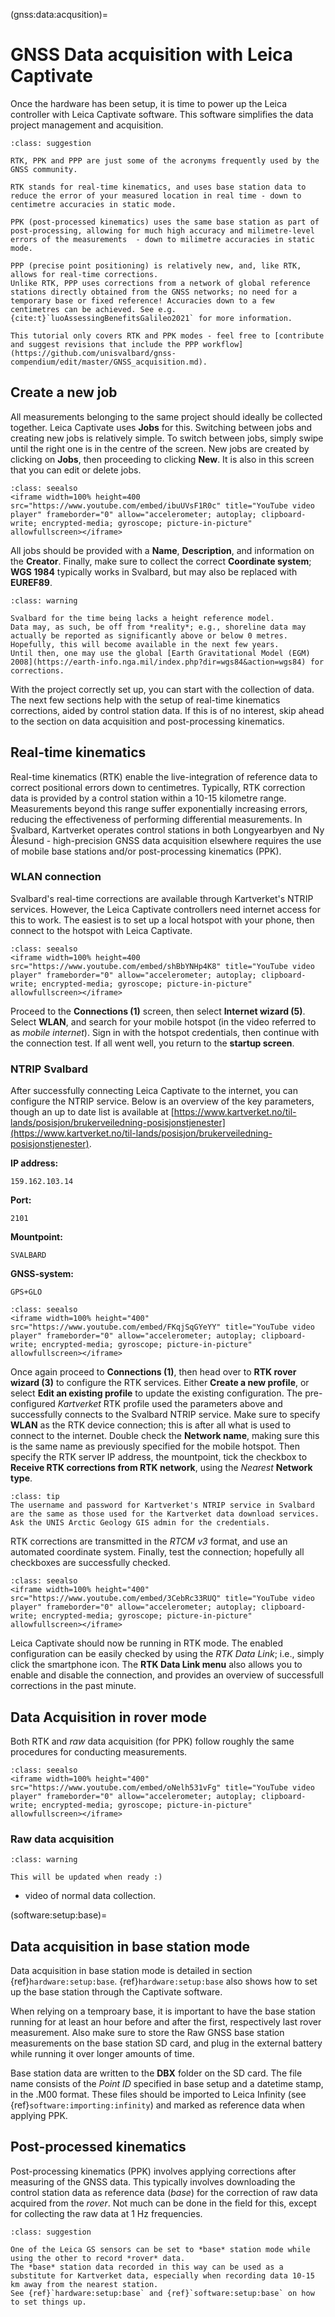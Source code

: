 (gnss:data:acqusition)=
# GNSS Data acquisition with Leica Captivate

Once the hardware has been setup, it is time to power up the Leica controller with Leica Captivate software.
This software simplifies the data project management and acquisition.

```{admonition} RTK? PPK? PPP?
:class: suggestion

RTK, PPK and PPP are just some of the acronyms frequently used by the GNSS community.

RTK stands for real-time kinematics, and uses base station data to reduce the error of your measured location in real time - down to centimetre accuracies in static mode.

PPK (post-processed kinematics) uses the same base station as part of post-processing, allowing for much high accuracy and milimetre-level errors of the measurements  - down to milimetre accuracies in static mode.

PPP (precise point positioning) is relatively new, and, like RTK, allows for real-time corrections. 
Unlike RTK, PPP uses corrections from a network of global reference stations directly obtained from the GNSS networks; no need for a temporary base or fixed reference! Accuracies down to a few centimetres can be achieved. See e.g. {cite:t}`luoAssessingBenefitsGalileo2021` for more information.

This tutorial only covers RTK and PPK modes - feel free to [contribute and suggest revisions that include the PPP workflow](https://github.com/unisvalbard/gnss-compendium/edit/master/GNSS_acquisition.md).

```

## Create a new job

All measurements belonging to the same project should ideally be collected together.
Leica Captivate uses **Jobs** for this.
Switching between jobs and creating new jobs is relatively simple.
To switch between jobs, simply swipe until the right one is in the centre of the screen.
New jobs are created by clicking on **Jobs**, then proceeding to clicking **New**.
It is also in this screen that you can edit or delete jobs.

```{admonition} Available through YouTube.
:class: seealso
<iframe width=100% height=400 src="https://www.youtube.com/embed/ibuUVsF1R0c" title="YouTube video player" frameborder="0" allow="accelerometer; autoplay; clipboard-write; encrypted-media; gyroscope; picture-in-picture" allowfullscreen></iframe>
```

All jobs should be provided with a **Name**, **Description**, and information on the **Creator**.
Finally, make sure to collect the correct **Coordinate system**; **WGS 1984** typically works in Svalbard, but may also be replaced with **EUREF89**.

```{admonition} No height reference model available!
:class: warning

Svalbard for the time being lacks a height reference model.
Data may, as such, be off from *reality*; e.g., shoreline data may actually be reported as significantly above or below 0 metres.
Hopefully, this will become available in the next few years.
Until then, one may use the global [Earth Gravitational Model (EGM) 2008](https://earth-info.nga.mil/index.php?dir=wgs84&action=wgs84) for corrections.
```

With the project correctly set up, you can start with the collection of data.
The next few sections help with the setup of real-time kinematics corrections, aided by control station data.
If this is of no interest, skip ahead to the section on data acquisition and post-processing kinematics.

## Real-time kinematics

Real-time kinematics (RTK) enable the live-integration of reference data to correct positional errors down to centimetres.
Typically, RTK correction data is provided by a control station within a 10-15 kilometre range.
Measurements beyond this range suffer exponentially increasing errors, reducing the effectiveness of performing differential measurements.
In Svalbard, Kartverket operates control stations in both Longyearbyen and Ny Ålesund - high-precision GNSS data acquisition elsewhere requires the use of mobile base stations and/or post-processing kinematics (PPK).

### WLAN connection

Svalbard's real-time corrections are available through Kartverket's NTRIP services.
However, the Leica Captivate controllers need internet access for this to work.
The easiest is to set up a local hotspot with your phone, then connect to the hotspot with Leica Captivate.

```{admonition} Available through YouTube.
:class: seealso
<iframe width=100% height=400 src="https://www.youtube.com/embed/shBbYNHp4K8" title="YouTube video player" frameborder="0" allow="accelerometer; autoplay; clipboard-write; encrypted-media; gyroscope; picture-in-picture" allowfullscreen></iframe>
```

Proceed to the **Connections (1)** screen, then select **Internet wizard (5)**.
Select **WLAN**, and search for your mobile hotspot (in the video referred to as *mobile internet*).
Sign in with the hotspot credentials, then continue with the connection test.
If all went well, you return to the **startup screen**.

### NTRIP Svalbard

After successfully connecting Leica Captivate to the internet, you can configure the NTRIP service.
Below is an overview of the key parameters, though an up to date list is available at [https://www.kartverket.no/til-lands/posisjon/brukerveiledning-posisjonstjenester](https://www.kartverket.no/til-lands/posisjon/brukerveiledning-posisjonstjenester).

**IP address:**
```
159.162.103.14
```

**Port:**
```
2101
```

**Mountpoint:**
```
SVALBARD
```

**GNSS-system:**
```
GPS+GLO
```

```{admonition} Available through YouTube.
:class: seealso
<iframe width=100% height="400" src="https://www.youtube.com/embed/FKqjSqGYeYY" title="YouTube video player" frameborder="0" allow="accelerometer; autoplay; clipboard-write; encrypted-media; gyroscope; picture-in-picture" allowfullscreen></iframe>
```

Once again proceed to **Connections (1)**, then head over to **RTK rover wizard (3)** to configure the RTK services.
Either **Create a new profile**, or select **Edit an existing profile** to update the existing configuration.
The pre-configured *Kartverket* RTK profile used the parameters above and successfully connects to the Svalbard NTRIP service.
Make sure to specify **WLAN** as the RTK device connection; this is after all what is used to connect to the internet.
Double check the **Network name**, making sure this is the same name as previously specified for the mobile hotspot.
Then specify the RTK server IP address, the mountpoint, tick the checkbox to **Receive RTK corrections from RTK network**, using the *Nearest* **Network type**.

```{admonition} Login prompted?
:class: tip
The username and password for Kartverket's NTRIP service in Svalbard are the same as those used for the Kartverket data download services.
Ask the UNIS Arctic Geology GIS admin for the credentials.
```

RTK corrections are transmitted in the *RTCM v3* format, and use an automated coordinate system.
Finally, test the connection; hopefully all checkboxes are successfully checked.

```{admonition} Available through YouTube.
:class: seealso
<iframe width=100% height="400" src="https://www.youtube.com/embed/3CebRc33RUQ" title="YouTube video player" frameborder="0" allow="accelerometer; autoplay; clipboard-write; encrypted-media; gyroscope; picture-in-picture" allowfullscreen></iframe>
```

Leica Captivate should now be running in RTK mode.
The enabled configuration can be easily checked by using the *RTK Data Link*; i.e., simply click the smartphone icon.
The **RTK Data Link menu** also allows you to enable and disable the connection, and provides an overview of successfull corrections in the past minute.

## Data Acquisition in rover mode

Both RTK and *raw* data acquisition (for PPK) follow roughly the same procedures for conducting measurements.


```{admonition} Available through YouTube.
:class: seealso
<iframe width=100% height="400" src="https://www.youtube.com/embed/oNelh531vFg" title="YouTube video player" frameborder="0" allow="accelerometer; autoplay; clipboard-write; encrypted-media; gyroscope; picture-in-picture" allowfullscreen></iframe>
```

### Raw data acquisition

```{admonition} Work in progress
:class: warning

This will be updated when ready :)
```

- video of normal data collection.

(software:setup:base)=
## Data acquisition in base station mode

Data acquisition in base station mode is detailed in section {ref}`hardware:setup:base`.
{ref}`hardware:setup:base` also shows how to set up the base station through the Captivate software.

When relying on a temproary base, it is important to have the base station running for at least an hour before and after the first, respectively last rover measurement.
Also make sure to store the Raw GNSS base station measurements on the base station SD card, and plug in the external battery while running it over longer amounts of time.

Base station data are written to the **DBX** folder on the SD card.
The file name consists of the *Point ID* specified in base setup and a datetime stamp, in the .M00 format.
These files should be imported to Leica Infinity (see {ref}`software:importing:infinity`) and marked as reference data when applying PPK.

## Post-processed kinematics

Post-processing kinematics (PPK) involves applying corrections after measuring of the GNSS data.
This typically involves downloading the control station data as reference data (*base*) for the correction of raw data acquired from the *rover*.
Not much can be done in the field for this, except for collecting the raw data at 1 Hz frequencies.

```{admonition} Did you know?
:class: suggestion

One of the Leica GS sensors can be set to *base* station mode while using the other to record *rover* data.
The *base* station data recorded in this way can be used as a substitute for Kartverket data, especially when recording data 10-15 km away from the nearest station.
See {ref}`hardware:setup:base` and {ref}`software:setup:base` on how to set things up.
```

